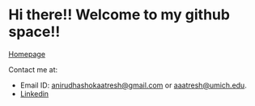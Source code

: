 # Hi there!! Welcome to my github space!!

[Homepage](https://aaatresh.github.io)

Contact me at:
 - Email ID: [anirudhashokaatresh@gmail.com](mailto:anirudhashokaatresh@gmail.com) or [aaatresh@umich.edu](mailto:aaatresh@umich.edu).
 - [Linkedin](https://www.linkedin.com/in/anirudhaatresh/) 

<!--
**Aaatresh/Aaatresh** is a ✨ _special_ ✨ repository because its `README.md` (this file) appears on your GitHub profile.

Here are some ideas to get you started:

- 🔭 I’m currently working on ...
- 🌱 I’m currently learning ...
- 👯 I’m looking to collaborate on ...
- 🤔 I’m looking for help with ...
- 💬 Ask me about ...
- 📫 How to reach me: ...
- 😄 Pronouns: ...
- ⚡ Fun fact: ...
-->
